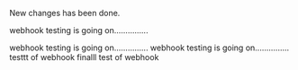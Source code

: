 New changes has been done.

webhook testing is going on...............

webhook testing is going on...............
webhook testing is going on...............
testtt of  webhook
finalll test of webhook